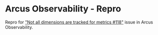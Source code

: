Arcus Observability - Repro
===

Repro for ["Not all dimensions are tracked for metrics #118"](https://github.com/arcus-azure/arcus.observability/issues/118) issue in Arcus Observability.